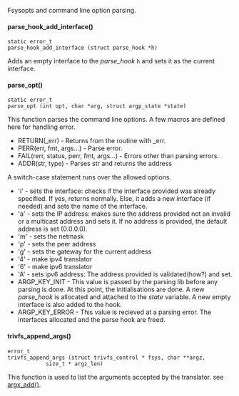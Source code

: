 Fsysopts and command line option parsing.

#### parse_hook_add_interface() ####

    static error_t
    parse_hook_add_interface (struct parse_hook *h)

Adds an empty interface to the *parse_hook* `h` and sets it as the current interface.

#### parse_opt() ####

    static error_t
    parse_opt (int opt, char *arg, struct argp_state *state)

This function parses the command line options. A few macros are defined here for handling error.

* RETURN(\_err) - Returns from the routine with \_err.
* PERR(err, fmt, args...) - Parse error.
* FAIL(rerr, status, perr, fmt, args...) - Errors other than parsing errors.
* ADDR(str, type) - Parses str and returns the address

A switch-case statement runs over the allowed options.

* 'i' - sets the interface: checks if the interface provided was already specified. If yes, returns normally. Else, it adds a new interface (if needed) and sets the name of the interface.
* 'a' - sets the IP address: makes sure the address provided not an invalid or a multicast address and sets it. If no address is provided, the default address is set (0.0.0.0).
* 'm' - sets the netmask
* 'p' - sets the peer address
* 'g' - sets the gateway for the current address
* '4' - make ipv4 translator
* '6' - make ipv6 translator
* 'A' - sets ipv6 address: The address provided is validated(how?) and set.
* ARGP_KEY_INIT - This value is passed by the parsing lib before any parsing is done. At this point, the initialisations are done. A new *parse_hook* is allocated and attached to the *state* variable. A new empty interface is also added to the hook.
* ARGP_KEY_ERROR - This value is recieved at a parsing error. The interfaces allocated and the parse hook are freed.

#### trivfs_append_args() ####

    error_t
    trivfs_append_args (struct trivfs_control * fsys, char **argz,
    		    size_t * argz_len)

This function is used to list the arguments accepted by the translator. see [argx_add()](http://man7.org/linux/man-pages/man3/argz_add.3.html).
